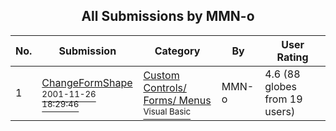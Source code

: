 ﻿<div align="center">

## All Submissions by MMN\-o

</div>

No.  | Submission | Category | By   | User Rating
---- | ---------- | -------- | ---- | -----------
1 | [ChangeFormShape<br /><sup>2001-11-26 18:29:46</sup>](https://github.com/Planet-Source-Code/mmn-o-changeformshape__1-28986) | [Custom Controls/ Forms/  Menus<br /><sup>Visual Basic</sup>](../ByCategory/custom-controls-forms-menus__1-4.md) | MMN\-o | 4.6 (88 globes from 19 users)
